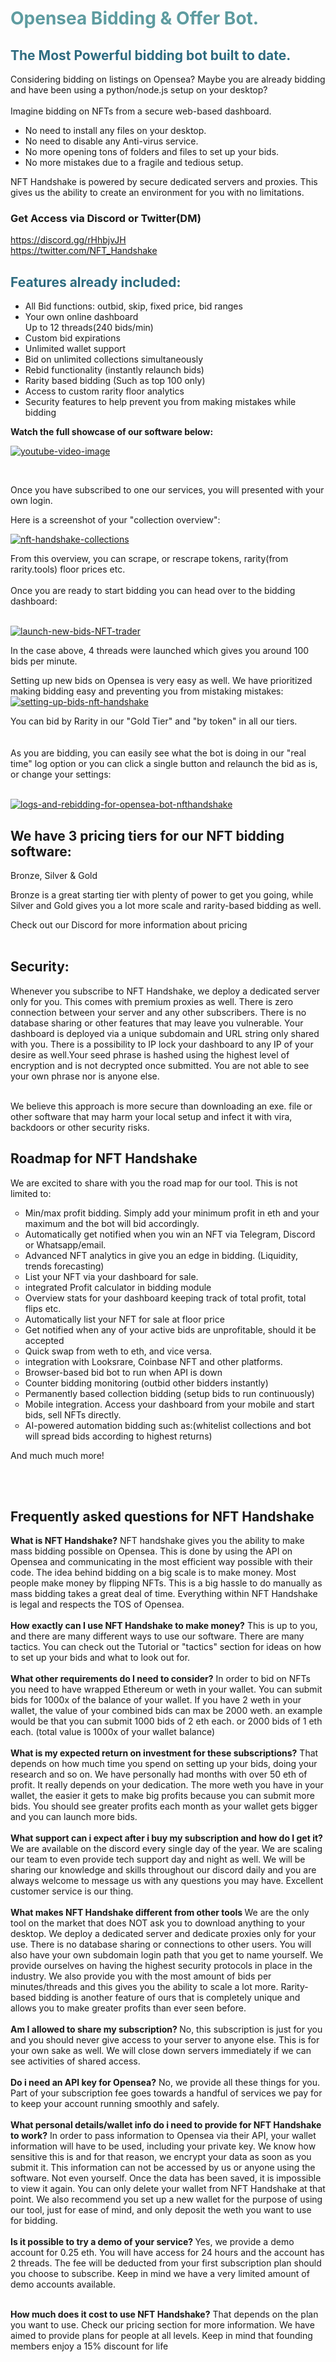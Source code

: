 <!-- #######  YAY, I AM THE SOURCE EDITOR! #########-->
<h1 style="color: #5e9ca0;">Opensea Bidding &amp; Offer Bot.</h1>
<h2 style="color: #2e6c80;">The Most Powerful bidding bot built to date.</h2>
<p>Considering bidding on listings on Opensea? Maybe you are already bidding and have been using a python/node.js setup on your desktop?<br /><br />Imagine bidding on NFTs from a secure web-based dashboard.</p>
<ul>
<li>No need to install any files on your desktop.</li>
<li>No need to disable any Anti-virus service.</li>
<li>No more opening tons of folders and files to set up your bids.</li>
<li>No more mistakes due to a fragile and tedious setup.</li>
</ul>
<p>NFT Handshake is powered by secure dedicated servers and proxies. This gives us the ability to create an environment for you with no limitations.</p>
<h3><strong>Get Access via Discord or Twitter(DM)</strong></h3>
<p><a href="https://discord.gg/rHhbjvJH" target="_blank">https://discord.gg/rHhbjvJH</a><br /><a href="https://twitter.com/NFT_Handshake" target="_blank">https://twitter.com/NFT_Handshake</a></p>
<h2 style="color: #2e6c80;">Features already included:</h2>
<ul>
<li style="clear: both;">All Bid functions: outbid, skip, fixed price, bid ranges</li>
<li>Your own online dashboard<br />Up to 12 threads(240 bids/min)</li>
<li style="clear: both;">Custom bid expirations</li>
<li style="clear: both;">Unlimited wallet support</li>
<li style="clear: both;">Bid on unlimited collections simultaneously</li>
<li>Rebid functionality (instantly relaunch bids)</li>
<li>Rarity based bidding (Such as top 100 only)</li>
<li>Access to custom rarity floor analytics</li>
<li>Security features to help prevent you from making mistakes while bidding</li>
</ul>
<p><strong>Watch the full showcase of our software below:</strong></p>
<p><a title="nft opensea bidding bot" href="https://www.youtube.com/watch?v=pS1H0JWa1vM/" target="_blank"><img src="https://i.ibb.co/fqYZPZ8/youtube-video-image.png" alt="youtube-video-image" border="0" /></a></p>
<p>&nbsp; &nbsp; &nbsp; &nbsp; &nbsp; &nbsp; &nbsp;</p>
<p>Once you have subscribed to one our services, you will presented with your own login.</p>
<p>Here is a screenshot of your "collection overview":</p>
<p><a href="https://ibb.co/Brj8gVJ"><img src="https://i.ibb.co/4YMBjZL/nft-handshake-collections.png" alt="nft-handshake-collections" border="0" /></a></p>
<p>From this overview, you can scrape, or rescrape tokens, rarity(from rarity.tools) floor prices etc.<br /><br />Once you are ready to start bidding you can head over to the bidding dashboard:<br /><br /></p>
<p><a href="https://ibb.co/dGNDz74"><img src="https://i.ibb.co/Pw2gftG/launch-new-bids-NFT-trader.png" alt="launch-new-bids-NFT-trader" border="0" /></a></p>
<p>In the case above, 4 threads were launched which gives you around 100 bids per minute.</p>
Setting up new bids on Opensea is very easy as well. We have prioritized making bidding easy and preventing you from mistaking mistakes:
<a href="https://ibb.co/mqyPJc8"><img src="https://i.ibb.co/85xQM7c/setting-up-bids-nft-handshake.png" alt="setting-up-bids-nft-handshake" border="0" /></a>
<p>You can bid by Rarity in our "Gold Tier" and "by token" in all our tiers.&nbsp;<br /><br /><br />As you are bidding, you can easily see what the bot is doing in our "real time" log option or you can click a single button and relaunch the bid as is, or change your settings:<br /><br /></p>
<p><a href="https://ibb.co/ctm5YCk"><img src="https://i.ibb.co/hHq5YZL/logs-and-rebidding-for-opensea-bot-nfthandshake.png" alt="logs-and-rebidding-for-opensea-bot-nfthandshake" border="0" /></a></p>
<h2><strong>We have 3 pricing tiers for our NFT bidding software:</strong></h2>
<p>Bronze, Silver &amp; Gold</p>
<p>Bronze is a great starting tier with plenty of power to get you going, while Silver and Gold gives you a lot more scale and rarity-based bidding as well.</p>
<p>Check out our Discord for more information about pricing<br /><br /></p>
<h2>Security:</h2>
<p>Whenever you subscribe to NFT Handshake, we deploy a dedicated server only for you. This comes with premium proxies as well. There is zero connection between your server and any other subscribers. There is no database sharing or other features that may leave you vulnerable. Your dashboard is deployed via a unique subdomain and URL string only shared with you. There is a possibility to IP lock your dashboard to any IP of your desire as well.Your seed phrase is hashed using the highest level of encryption and is not decrypted once submitted. You are not able to see your own phrase nor is anyone else.</p>
<p><br />We believe this approach is more secure than downloading an exe. file or other software that may harm your local setup and infect it with vira, backdoors or other security risks.</p>
<h2><strong>Roadmap for NFT Handshake</strong></h2>
<p>We are excited to share with you the road map for our tool. This is not limited to:<strong><br /></strong></p>
<ul style="list-style-type: circle;">
<li>Min/max profit bidding. Simply add your minimum profit in eth and your maximum and the bot will bid accordingly.</li>
<li>Automatically get notified when you win an NFT via Telegram, Discord or Whatsapp/email.</li>
<li>Advanced NFT analytics in give you an edge in bidding. (Liquidity, trends forecasting)</li>
<li>List your NFT via your dashboard for sale.</li>
<li>integrated Profit calculator in bidding module</li>
<li>Overview stats for your dashboard keeping track of total profit, total flips etc.&nbsp;</li>
<li>Automatically list your NFT for sale at floor price</li>
<li>Get notified when any of your active bids are unprofitable, should it be accepted</li>
<li>Quick swap from weth to eth, and vice versa.</li>
<li>integration with Looksrare, Coinbase NFT and other platforms.</li>
<li>Browser-based bid bot to run when API is down</li>
<li>Counter bidding monitoring (outbid other bidders instantly)</li>
<li>Permanently based collection bidding (setup bids to run continuously)</li>
<li>Mobile integration. Access your dashboard from your mobile and start bids, sell NFTs directly.</li>
<li>AI-powered automation bidding such as:(whitelist collections and bot will spread bids according to highest returns)</li>
</ul>
<p>And much much more!<br /><br /></p>
<p>&nbsp;</p>
<p><h2>Frequently asked questions for NFT Handshake</h2></p>
<p><strong>What is NFT Handshake?</strong> NFT handshake gives you the ability to make mass bidding possible on Opensea. This is done by using the API on Opensea and communicating in the most efficient way possible with their code. The idea behind bidding on a big scale is to make money. Most people make money by flipping NFTs. This is a big hassle to do manually as mass bidding takes a great deal of time. Everything within NFT Handshake is legal and respects the TOS of Opensea. <br /><br /><strong>How exactly can I use NFT Handshake to make money?</strong> This is up to you, and there are many different ways to use our software. There are many tactics. You can check out the Tutorial or "tactics" section for ideas on how to set up your bids and what to look out for. <br /><br /><strong>What other requirements do I need to consider?</strong> In order to bid on NFTs you need to have wrapped Ethereum or weth in your wallet. You can submit bids for 1000x of the balance of your wallet. If you have 2 weth in your wallet, the value of your combined bids can max be 2000 weth. an example would be that you can submit 1000 bids of 2 eth each. or 2000 bids of 1 eth each. (total value is 1000x of your wallet balance) <br /><br /><strong>What is my expected return on investment for these subscriptions?</strong> That depends on how much time you spend on setting up your bids, doing your research and so on. We have personally had months with over 50 eth of profit. It really depends on your dedication. The more weth you have in your wallet, the easier it gets to make big profits because you can submit more bids. You should see greater profits each month as your wallet gets bigger and you can launch more bids. <br /><br /><strong>What support can i expect after i buy my subscription and how do I get it?</strong> We are available on the discord every single day of the year. We are scaling our team to even provide tech support day and night as well. We will be sharing our knowledge and skills throughout our discord daily and you are always welcome to message us with any questions you may have. Excellent customer service is our thing. <br /><br /><strong>What makes NFT Handshake different from other tools </strong> We are the only tool on the market that does NOT ask you to download anything to your desktop. We deploy a dedicated server and dedicate proxies only for your use. There is no database sharing or connections to other users. You will also have your own subdomain login path that you get to name yourself. We provide ourselves on having the highest security protocols in place in the industry. We also provide you with the most amount of bids per minutes/threads and this gives you the ability to scale a lot more. Rarity-based bidding is another feature of ours that is completely unique and allows you to make greater profits than ever seen before. <br /><br /><strong>Am I allowed to share my subscription? </strong> No, this subscription is just for you and you should never give access to your server to anyone else. This is for your own sake as well. We will close down servers immediately if we can see activities of shared access. <br /><br /><strong>Do i need an API key for Opensea?</strong> No, we provide all these things for you. Part of your subscription fee goes towards a handful of services we pay for to keep your account running smoothly and safely. <br /><br /><strong>What personal details/wallet info do i need to provide for NFT Handshake to work?</strong> In order to pass information to Opensea via their API, your wallet information will have to be used, including your private key. We know how sensitive this is and for that reason, we encrypt your data as soon as you submit it. This information can not be accessed by us or anyone using the software. Not even yourself. Once the data has been saved, it is impossible to view it again. You can only delete your wallet from NFT Handshake at that point. We also recommend you set up a new wallet for the purpose of using our tool, just for ease of mind, and only deposit the weth you want to use for bidding. <br /><br /><strong>Is it possible to try a demo of your service? </strong>Yes, we provide a demo account for 0.25 eth. You will have access for 24 hours and the account has 2 threads. The fee will be deducted from your first subscription plan should you choose to subscribe. Keep in mind we have a very limited amount of demo accounts available.</p>
<p><br /><strong>How much does it cost to use NFT Handshake?</strong> That depends on the plan you want to use. Check our pricing section for more information. We have aimed to provide plans for people at all levels. Keep in mind that founding members enjoy a 15% discount for life</p>
